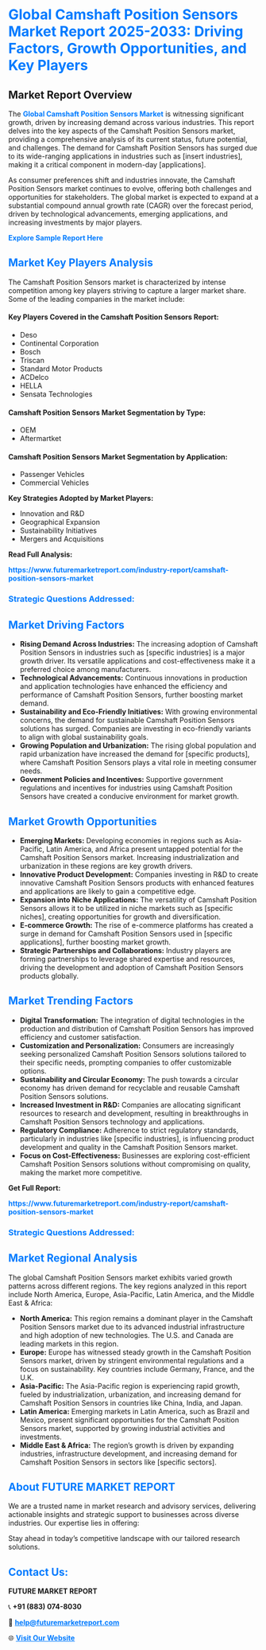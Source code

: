 <h1 style="color: #007BFF;">Global Camshaft Position Sensors Market Report 2025-2033: Driving Factors, Growth Opportunities, and Key Players</h1>

<section id="overview">
<h2>Market Report Overview</h2>
<p>The <a href="https://www.futuremarketreport.com/industry-report/camshaft-position-sensors-market" style="color: #007BFF; text-decoration: none;"><strong>Global Camshaft Position Sensors Market</strong></a> is witnessing significant growth, driven by increasing demand across various industries. This report delves into the key aspects of the Camshaft Position Sensors market, providing a comprehensive analysis of its current status, future potential, and challenges. The demand for Camshaft Position Sensors has surged due to its wide-ranging applications in industries such as [insert industries], making it a critical component in modern-day [applications].</p>
<p>As consumer preferences shift and industries innovate, the Camshaft Position Sensors market continues to evolve, offering both challenges and opportunities for stakeholders. The global market is expected to expand at a substantial compound annual growth rate (CAGR) over the forecast period, driven by technological advancements, emerging applications, and increasing investments by major players.</p>
</section>

<section id="overview">
<p><a href="https://www.futuremarketreport.com/request-sample/reportId=46170" style="color: #007BFF; text-decoration: none;"><strong>Explore Sample Report Here</strong></a></p>
</section>

<section id="key-players">
<h2 style="color: #007BFF;">Market Key Players Analysis</h2>
<p>The Camshaft Position Sensors market is characterized by intense competition among key players striving to capture a larger market share. Some of the leading companies in the market include:</p>
<h4>Key Players Covered in the Camshaft Position Sensors Report:</h4>
<ul><li>Deso</li><li>Continental Corporation</li><li>Bosch</li><li>Triscan</li><li>Standard Motor Products</li><li>ACDelco</li><li>HELLA</li><li>Sensata Technologies</li></ul>
<h4>Camshaft Position Sensors Market Segmentation by Type:</h4>
<ul><li>OEM</li><li>Aftermartket</li></ul>

<h4>Camshaft Position Sensors Market Segmentation by Application:</h4>
<ul><li>Passenger Vehicles</li><li>Commercial Vehicles</li></ul>
<p><strong>Key Strategies Adopted by Market Players:</strong></p>
<ul>
<li>Innovation and R&D</li>
<li>Geographical Expansion</li>
<li>Sustainability Initiatives</li>
<li>Mergers and Acquisitions</li>
</ul>
</section>

<section>
<p><strong>Read Full Analysis: </strong></p><a href="https://www.futuremarketreport.com/industry-report/camshaft-position-sensors-market" style="color: #007BFF; text-decoration: none;"><strong>https://www.futuremarketreport.com/industry-report/camshaft-position-sensors-market</strong></a>
<h3 style="color: #007BFF;">Strategic Questions Addressed:</h3>
</section>

<section id="driving-factors">
<h2 style="color: #007BFF;">Market Driving Factors</h2>
<ul>
<li><strong>Rising Demand Across Industries:</strong> The increasing adoption of Camshaft Position Sensors in industries such as [specific industries] is a major growth driver. Its versatile applications and cost-effectiveness make it a preferred choice among manufacturers.</li>
<li><strong>Technological Advancements:</strong> Continuous innovations in production and application technologies have enhanced the efficiency and performance of Camshaft Position Sensors, further boosting market demand.</li>
<li><strong>Sustainability and Eco-Friendly Initiatives:</strong> With growing environmental concerns, the demand for sustainable Camshaft Position Sensors solutions has surged. Companies are investing in eco-friendly variants to align with global sustainability goals.</li>
<li><strong>Growing Population and Urbanization:</strong> The rising global population and rapid urbanization have increased the demand for [specific products], where Camshaft Position Sensors plays a vital role in meeting consumer needs.</li>
<li><strong>Government Policies and Incentives:</strong> Supportive government regulations and incentives for industries using Camshaft Position Sensors have created a conducive environment for market growth.</li>
</ul>
</section>

<section id="growth-opportunities">
<h2 style="color: #007BFF;">Market Growth Opportunities</h2>
<ul>
<li><strong>Emerging Markets:</strong> Developing economies in regions such as Asia-Pacific, Latin America, and Africa present untapped potential for the Camshaft Position Sensors market. Increasing industrialization and urbanization in these regions are key growth drivers.</li>
<li><strong>Innovative Product Development:</strong> Companies investing in R&D to create innovative Camshaft Position Sensors products with enhanced features and applications are likely to gain a competitive edge.</li>
<li><strong>Expansion into Niche Applications:</strong> The versatility of Camshaft Position Sensors allows it to be utilized in niche markets such as [specific niches], creating opportunities for growth and diversification.</li>
<li><strong>E-commerce Growth:</strong> The rise of e-commerce platforms has created a surge in demand for Camshaft Position Sensors used in [specific applications], further boosting market growth.</li>
<li><strong>Strategic Partnerships and Collaborations:</strong> Industry players are forming partnerships to leverage shared expertise and resources, driving the development and adoption of Camshaft Position Sensors products globally.</li>
</ul>
</section>

<section id="trending-factors">
<h2 style="color: #007BFF;">Market Trending Factors</h2>
<ul>
<li><strong>Digital Transformation:</strong> The integration of digital technologies in the production and distribution of Camshaft Position Sensors has improved efficiency and customer satisfaction.</li>
<li><strong>Customization and Personalization:</strong> Consumers are increasingly seeking personalized Camshaft Position Sensors solutions tailored to their specific needs, prompting companies to offer customizable options.</li>
<li><strong>Sustainability and Circular Economy:</strong> The push towards a circular economy has driven demand for recyclable and reusable Camshaft Position Sensors solutions.</li>
<li><strong>Increased Investment in R&D:</strong> Companies are allocating significant resources to research and development, resulting in breakthroughs in Camshaft Position Sensors technology and applications.</li>
<li><strong>Regulatory Compliance:</strong> Adherence to strict regulatory standards, particularly in industries like [specific industries], is influencing product development and quality in the Camshaft Position Sensors market.</li>
<li><strong>Focus on Cost-Effectiveness:</strong> Businesses are exploring cost-efficient Camshaft Position Sensors solutions without compromising on quality, making the market more competitive.</li>
</ul>
</section>

<section>
<p><strong>Get Full Report: </strong></p><a href="https://www.futuremarketreport.com/industry-report/camshaft-position-sensors-market" style="color: #007BFF; text-decoration: none;"><strong>https://www.futuremarketreport.com/industry-report/camshaft-position-sensors-market</strong></a>
<h3 style="color: #007BFF;">Strategic Questions Addressed:</h3>
</section>


<section id="regional-analysis">
<h2 style="color: #007BFF;">Market Regional Analysis</h2>
<p>The global Camshaft Position Sensors market exhibits varied growth patterns across different regions. The key regions analyzed in this report include North America, Europe, Asia-Pacific, Latin America, and the Middle East & Africa:</p>
<ul>
<li><strong>North America:</strong> This region remains a dominant player in the Camshaft Position Sensors market due to its advanced industrial infrastructure and high adoption of new technologies. The U.S. and Canada are leading markets in this region.</li>
<li><strong>Europe:</strong> Europe has witnessed steady growth in the Camshaft Position Sensors market, driven by stringent environmental regulations and a focus on sustainability. Key countries include Germany, France, and the U.K.</li>
<li><strong>Asia-Pacific:</strong> The Asia-Pacific region is experiencing rapid growth, fueled by industrialization, urbanization, and increasing demand for Camshaft Position Sensors in countries like China, India, and Japan.</li>
<li><strong>Latin America:</strong> Emerging markets in Latin America, such as Brazil and Mexico, present significant opportunities for the Camshaft Position Sensors market, supported by growing industrial activities and investments.</li>
<li><strong>Middle East & Africa:</strong> The region’s growth is driven by expanding industries, infrastructure development, and increasing demand for Camshaft Position Sensors in sectors like [specific sectors].</li>
</ul>
</section>

<footer>
<h2 style="color: #007BFF;">About FUTURE MARKET REPORT</h2>
<p>We are a trusted name in market research and advisory services, delivering actionable insights and strategic support to businesses across diverse industries. Our expertise lies in offering:</p>

<p>Stay ahead in today’s competitive landscape with our tailored research solutions.</p>

<h2 style="color: #007BFF;">Contact Us:</h2>
<p><strong>FUTURE MARKET REPORT</strong></p>
<p>📞 <strong>+91 (883) 074-8030</strong></p>
<p>📧 <strong><a href="mailto:help@futuremarketreport.com" style="color: #007BFF;">help@futuremarketreport.com</a></strong></p>
<p>🌐 <strong><a href="https://www.futuremarketreport.com/" style="color: #007BFF;">Visit Our Website</a></strong></p>
</footer>